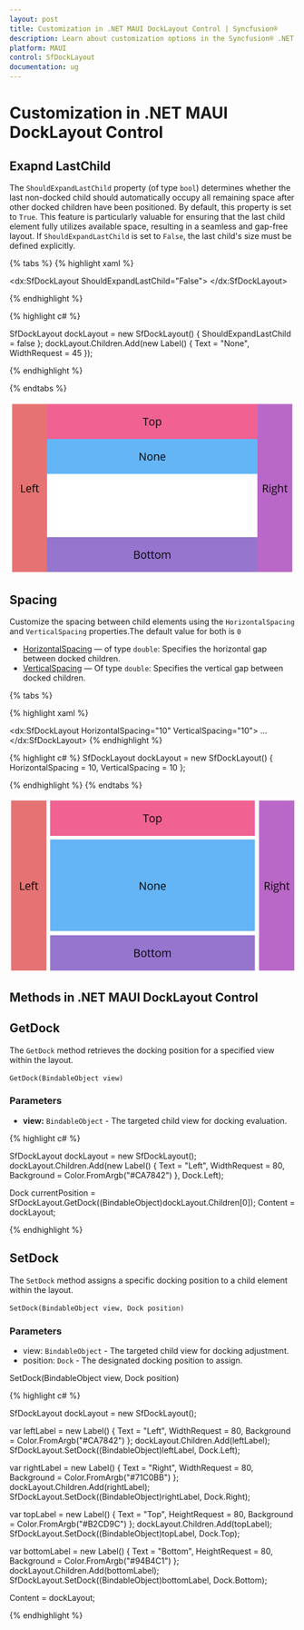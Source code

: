 ```yaml
---
layout: post
title: Customization in .NET MAUI DockLayout Control | Syncfusion®
description: Learn about customization options in the Syncfusion® .NET MAUI DockLayout (SfDockLayout) control, including spacing and child expansion behavior.
platform: MAUI
control: SfDockLayout
documentation: ug
---
```


# Customization in .NET MAUI DockLayout Control

## Exapnd LastChild
The `ShouldExpandLastChild` property (of type `bool`) determines whether the last non-docked child should automatically occupy all remaining space after other docked children have been positioned. By default, this property is set to `True`. This feature is particularly valuable for ensuring that the last child element fully utilizes available space, resulting in a seamless and gap-free layout. If `ShouldExpandLastChild` is set to `False`, the last child's size must be defined explicitly.

{% tabs %}
{% highlight xaml %}

 <dx:SfDockLayout ShouldExpandLastChild="False">
    <!-- Add child elements here -->
     <Label Text="None" HeightRequest="45"/>
 </dx:SfDockLayout>

{% endhighlight %}

{% highlight c# %}

 SfDockLayout dockLayout = new SfDockLayout() { ShouldExpandLastChild = false };
 dockLayout.Children.Add(new Label() { Text = "None", WidthRequest = 45 });

{% endhighlight %}

{% endtabs %}

![.NET MAUI DockLayout Last Child not Expanded](DockLayout-Images/maui-docklayout-lastchild-alignment.png)

## Spacing
Customize the spacing between child elements using the `HorizontalSpacing` and `VerticalSpacing` properties.The default value for both is `0`

* [HorizontalSpacing]() — of type `double`: Specifies the horizontal gap between docked children.
* [VerticalSpacing]() — Of type `double`: Specifies the vertical  gap between docked children.


{% tabs %}

{% highlight xaml %}

 <dx:SfDockLayout HorizontalSpacing="10" VerticalSpacing="10">
    ...
 </dx:SfDockLayout>
 {% endhighlight %}

{% highlight c# %}
SfDockLayout dockLayout = new SfDockLayout() 
{ 
    HorizontalSpacing = 10, VerticalSpacing = 10
};

{% endhighlight %}
{% endtabs %}


![Output of DockLayout with Spacing](DockLayout-Images/maui-docklayout-spacing.png)

## Methods in .NET MAUI DockLayout Control

## GetDock
The `GetDock` method retrieves the docking position for a specified view within the layout.

`GetDock(BindableObject view)`

### Parameters
- **view:** `BindableObject` - The targeted child view for docking evaluation.

{% highlight c# %}

SfDockLayout dockLayout = new SfDockLayout();
dockLayout.Children.Add(new Label() { Text = "Left", WidthRequest = 80, Background = Color.FromArgb("#CA7842") }, Dock.Left);

Dock currentPosition = SfDockLayout.GetDock((BindableObject)dockLayout.Children[0]);
Content = dockLayout;

{% endhighlight %}

## SetDock
The `SetDock` method assigns a specific docking position to a child element within the layout.

`SetDock(BindableObject view, Dock position)`

### Parameters
* view: `BindableObject` - The targeted child view for docking adjustment.
* position: `Dock` - The designated docking position to assign.

SetDock(BindableObject view, Dock position)

{% highlight c# %}

 SfDockLayout dockLayout = new SfDockLayout();

var leftLabel = new Label() { Text = "Left", WidthRequest = 80, Background = Color.FromArgb("#CA7842") };
dockLayout.Children.Add(leftLabel);
SfDockLayout.SetDock((BindableObject)leftLabel, Dock.Left);

var rightLabel = new Label() { Text = "Right", WidthRequest = 80, Background = Color.FromArgb("#71C0BB") };
dockLayout.Children.Add(rightLabel);
SfDockLayout.SetDock((BindableObject)rightLabel, Dock.Right);

var topLabel = new Label() { Text = "Top", HeightRequest = 80, Background = Color.FromArgb("#B2CD9C") };
dockLayout.Children.Add(topLabel);
SfDockLayout.SetDock((BindableObject)topLabel, Dock.Top);

var bottomLabel = new Label() { Text = "Bottom", HeightRequest = 80, Background = Color.FromArgb("#94B4C1") };
dockLayout.Children.Add(bottomLabel);
SfDockLayout.SetDock((BindableObject)bottomLabel, Dock.Bottom);

Content = dockLayout;

{% endhighlight %}
